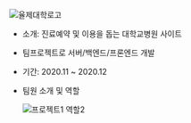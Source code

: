 ![율제대학로고](https://user-images.githubusercontent.com/72366102/104088162-1aa5f800-52a8-11eb-8c47-58e6db852adf.png)

- 소개: 진료예약 및 이용을 돕는 대학교병원 사이트
- 팀프로젝트로 서버/백엔드/프론엔드 개발
- 기간: 2020.11 ~ 2020.12
- 팀원 소개 및 역할

     ![프로젝트1  역할2](https://user-images.githubusercontent.com/72366102/104088331-745af200-52a9-11eb-834e-f763d642a287.jpg)




